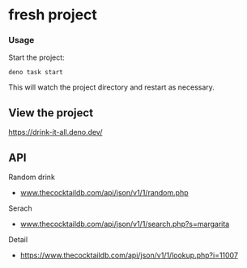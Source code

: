 # fresh project

### Usage

Start the project:

```
deno task start
```

This will watch the project directory and restart as necessary.

## View the project

https://drink-it-all.deno.dev/

## API

Random drink

- www.thecocktaildb.com/api/json/v1/1/random.php

Serach

- www.thecocktaildb.com/api/json/v1/1/search.php?s=margarita

Detail

- https://www.thecocktaildb.com/api/json/v1/1/lookup.php?i=11007
